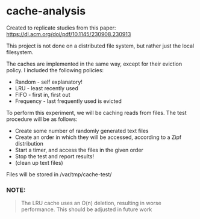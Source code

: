 # cache-analysis
Created to replicate studies from this paper: https://dl.acm.org/doi/pdf/10.1145/230908.230913

This project is not done on a distributed file system, but rather just the local filesystem.

The caches are implemented in the same way, except for their eviction policy.
I included the following policies:
* Random - self explanatory!
* LRU - least recently used
* FIFO - first in, first out
* Frequency - last frequently used is evicted

To perform this experiment, we will be caching reads from files. The test procedure will be as follows:
* Create some number of randomly generated text files
* Create an order in which they will be accessed, according to a Zipf distribution
* Start a timer, and access the files in the given order
* Stop the test and report results!
* (clean up text files)

Files will be stored in /var/tmp/cache-test/

### NOTE:

> The LRU cache uses an O(n) deletion, resulting in worse performance. This should be adjusted in future work